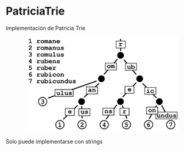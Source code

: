 # PatriciaTrie
Implementación de Patricia Trie
<p align="center"> 
  <img src="images/main_image.png" width="400"> 
</p>
Solo puede implementarse con strings

